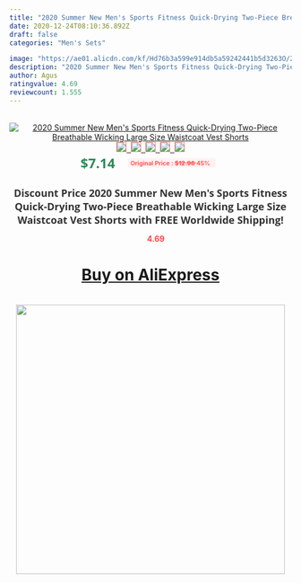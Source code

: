 ```yaml
---
title: "2020 Summer New Men's Sports Fitness Quick-Drying Two-Piece Breathable Wicking Large Size Waistcoat Vest Shorts"
date: 2020-12-24T08:10:36.892Z
draft: false
categories: "Men's Sets"

image: "https://ae01.alicdn.com/kf/Hd76b3a599e914db5a59242441b5d3263O/2020-Summer-New-Men-s-Sports-Fitness-Quick-Drying-Two-Piece-Breathable-Wicking-Large-Size-Waistcoat.jpg"
description: "2020 Summer New Men's Sports Fitness Quick-Drying Two-Piece Breathable Wicking Large Size Waistcoat Vest Shorts"
author: Agus
ratingvalue: 4.69
reviewcount: 1.555
---
```

<br>
<div style="text-align: center;">
<a href="https://s.click.aliexpress.com/e/_Aajqat" target="_blank" rel="nofollow noopener noreferrer"><img alt="2020 Summer New Men's Sports Fitness Quick-Drying Two-Piece Breathable Wicking Large Size Waistcoat Vest Shorts" class="magnifier-image" src="https://ae01.alicdn.com/kf/Hd76b3a599e914db5a59242441b5d3263O/2020-Summer-New-Men-s-Sports-Fitness-Quick-Drying-Two-Piece-Breathable-Wicking-Large-Size-Waistcoat.jpg_640x640.jpg">
<br>
<img style="border:1px solid salmon" src="https://ae01.alicdn.com/kf/Hd76b3a599e914db5a59242441b5d3263O/2020-Summer-New-Men-s-Sports-Fitness-Quick-Drying-Two-Piece-Breathable-Wicking-Large-Size-Waistcoat.jpg_120x120.jpg">&nbsp;&nbsp;<img style="border:1px solid salmon" src="https://ae01.alicdn.com/kf/Hca4e0544c7f7400ca82aba0575abdee8k/2020-Summer-New-Men-s-Sports-Fitness-Quick-Drying-Two-Piece-Breathable-Wicking-Large-Size-Waistcoat.jpg_120x120.jpg">&nbsp;&nbsp;<img style="border:1px solid salmon" src="https://ae01.alicdn.com/kf/H0b965e0707c445ad8e11af3997a4c3f0a/2020-Summer-New-Men-s-Sports-Fitness-Quick-Drying-Two-Piece-Breathable-Wicking-Large-Size-Waistcoat.jpg_120x120.jpg">&nbsp;&nbsp;<img style="border:1px solid salmon" src="https://ae01.alicdn.com/kf/H7136b725dee444e5acfc46c9e202db693/2020-Summer-New-Men-s-Sports-Fitness-Quick-Drying-Two-Piece-Breathable-Wicking-Large-Size-Waistcoat.jpg_120x120.jpg">&nbsp;&nbsp;<img style="border:1px solid salmon" src="https://ae01.alicdn.com/kf/H6327f1d8196848c3b66356f74791d1feX/2020-Summer-New-Men-s-Sports-Fitness-Quick-Drying-Two-Piece-Breathable-Wicking-Large-Size-Waistcoat.jpg_120x120.jpg"></a></div><br0>
<div style="text-align: center;"><span style="background-color: white; border: 0px; box-sizing: border-box; color: seagreen; display: inline-block; font-family: &quot;open sans&quot; , &quot;arial&quot; , &quot;helvetica&quot; , sans-serif , &quot;heiti&quot;; font-size: 24px; font-stretch: inherit; font-weight: 700; line-height: inherit; margin: 0px 10px 0px 0px; padding: 0px; vertical-align: middle;">$7.14 </span>
<span style="background: rgb(255 , 241 , 241); border-radius: 3px; border: 0px; box-sizing: border-box; color: #ff4747; display: inline-block; font-family: inherit; font-size: 12px; font-stretch: inherit; font-style: inherit; font-variant: inherit; font-weight: 600; line-height: inherit; margin: 0px; padding: 2px 5px; transform: scale(0.9); vertical-align: middle;">Original Price : <b style="text-decoration: line-through;">$12.98 </b> 45%&nbsp;&nbsp;</span></div>
<h1 style="color: #333333; display: inline-block; font-family: &quot;open sans&quot; , &quot;arial&quot; , &quot;helvetica&quot; , sans-serif , &quot;heiti&quot;; font-size: 18px; font-stretch: inherit; font-weight: 700; text-align: center;">Discount Price 2020 Summer New Men's Sports Fitness Quick-Drying Two-Piece Breathable Wicking Large Size Waistcoat Vest Shorts with FREE Worldwide Shipping!</h1>
<div style="color: #ff4747; text-align: center;">
<img src="https://4.bp.blogspot.com/-M0ZcTcb-5uY/XleCXlxnR4I/AAAAAAAAAEc/OrjgMkXV1oMQFaCRZj5HQwOCBcu3w1FegCPcBGAYYCw/s1600/star.png" style="height: 15px;">&nbsp;<b>4.69</b></div>
<div class="button_cont" align="center"><a class="buynow_a" href="https://s.click.aliexpress.com/e/_Aajqat" target="_blank" rel="nofollow noopener noreferrer"><H1>Buy on AliExpress</H1></a></div><br>
<div class="separator" style="clear: both; text-align: center;">
<img src="https://lh3.googleusercontent.com/-pTy5HemUv9M/XlePHvY0dAI/AAAAAAAAAE4/0nX5iRUoIWY8eMW9Dpxeirr157OZliDIgCLcBGAsYHQ/s1600/badge.gif" width="480">
</div>
